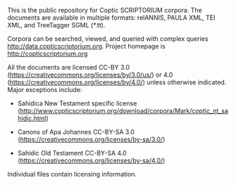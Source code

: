 This is the public repository for Coptic SCRIPTORIUM corpora.  The documents are available in multiple formats: relANNIS, PAULA XML, TEI XML, and TreeTagger SGML (*.tt).  

Corpora can be searched, viewed, and queried with complex queries http://data.copticscriptorium.org.  Project homepage is http://copticscriptorium.org

All the documents are licensed CC-BY 3.0 (https://creativecommons.org/licenses/by/3.0/us/) or 4.0 (https://creativecommons.org/licenses/by/4.0/) unless otherwise indicated.  Major exceptions include:

-  Sahidica New Testament specific license (http://www.copticscriptorium.org/download/corpora/Mark/coptic_nt_sahidic.html)

-  Canons of Apa Johannes CC-BY-SA 3.0 (https://creativecommons.org/licenses/by-sa/3.0/)

-  Sahidic Old Testament CC-BY-SA 4.0 (https://creativecommons.org/licenses/by-sa/4.0/)

Individual files contain licensing information.
